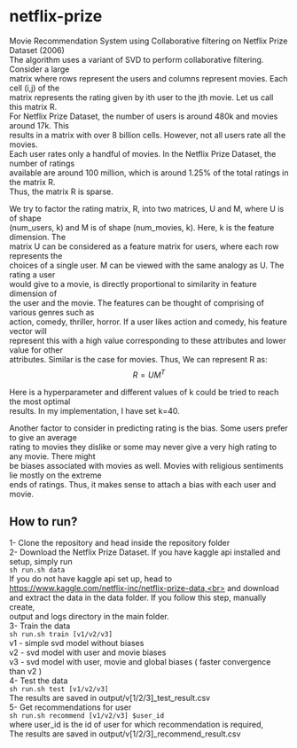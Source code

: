# netflix-prize
Movie Recommendation System using Collaborative filtering on Netflix Prize Dataset (2006)<br>
The algorithm uses a variant of SVD to perform collaborative filtering. Consider a large<br> 
matrix where rows represent the users and columns represent movies. Each cell (i,j) of the<br> 
matrix represents the rating given by ith user to the jth movie. Let us call this matrix R.<br>
For Netflix Prize Dataset, the number of users is around 480k and movies around 17k. This<br>
results in a matrix with over 8 billion cells. However, not all users rate all the movies.<br>
Each user rates only a handful of movies. In the Netflix Prize Dataset, the number of ratings<br>
available are around 100 million, which is around 1.25% of the total ratings in the matrix R.<br>
Thus, the matrix R is sparse.<br>

We try to factor the rating matrix, R, into two matrices, U and M, where U is of shape<br>
(num_users, k) and M is of shape (num_movies, k). Here, k is the feature dimension. The<br>
matrix U can be considered as a feature matrix for users, where each row represents the<br>
choices of a single user. M can be viewed with the same analogy as U. The rating a user<br>
would give to a movie, is directly proportional to similarity in feature dimension of<br>
the user and the movie. The features can be thought of comprising of various genres such as<br>
action, comedy, thriller, horror. If a user likes action and comedy, his feature vector will<br>
represent this with a high value corresponding to these attributes and lower value for other<br>
attributes. Similar is the case for movies. Thus, We can represent R as:<br>
                $$R = UM^T$$

Here is a hyperparameter and different values of k  could be tried to reach the most optimal<br>
results. In my implementation, I have set k=40.<br>

Another factor to consider in predicting rating is the bias. Some users prefer to give an average<br>
rating to movies they dislike or some may never give a very high rating to any movie. There might<br>
be biases associated with movies as well. Movies with religious sentiments lie mostly on the extreme<br>
ends of ratings. Thus, it makes sense to attach a bias with each user and movie.<br>


## **How to run?**<br>
1- Clone the repository and head inside the repository folder<br>
2- Download the Netflix Prize Dataset. If you have kaggle api installed and setup, simply run<br>
   ```sh run.sh data```<br>
   If you do not have kaggle api set up, head to https://www.kaggle.com/netflix-inc/netflix-prize-data,<br>
   and download and extract the data in the data folder. If you follow this step, manually create,<br>
   output and logs directory in the main folder.<br>
3- Train the data<br>
   ```sh run.sh train [v1/v2/v3]```<br>
   v1 - simple svd model without biases<br>
   v2 - svd model with user and movie biases<br>
   v3 - svd model with user, movie and global biases ( faster convergence than v2 )<br>
4- Test the data<br>
   ```sh run.sh test [v1/v2/v3]```<br>
   The results are saved in output/v[1/2/3]_test_result.csv<br>
5- Get recommendations for user<br>
   ```sh run.sh recommend [v1/v2/v3] $user_id```<br>
   where user_id is the id of user for which recommendation is required,<br>
   The results are saved in output/v[1/2/3]_recommend_result.csv<br>
